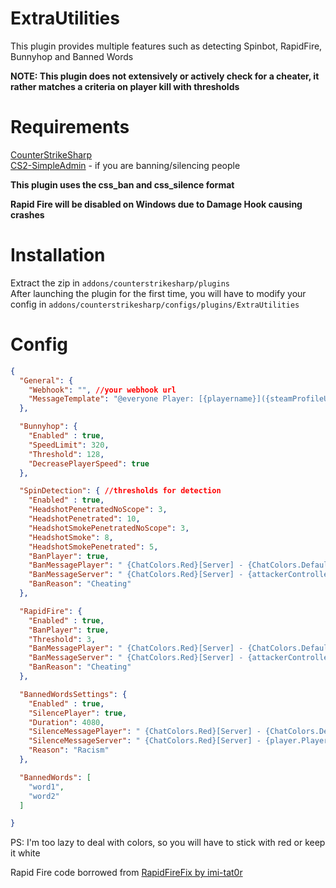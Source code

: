 
# ExtraUtilities

This plugin provides multiple features such as detecting Spinbot, RapidFire, Bunnyhop and Banned Words

**NOTE: This plugin does not extensively or actively check for a cheater, it rather matches a criteria on player kill with thresholds**

# Requirements

[CounterStrikeSharp](https://github.com/roflmuffin/CounterStrikeSharp)\
[CS2-SimpleAdmin](https://github.com/daffyyyy/CS2-SimpleAdmin) - if you are banning/silencing people

**This plugin uses the css_ban and css_silence format**

**Rapid Fire will be disabled on Windows due to Damage Hook causing crashes**

# Installation

Extract the zip in ```addons/counterstrikesharp/plugins```\
After launching the plugin for the first time, you will have to modify your config in ```addons/counterstrikesharp/configs/plugins/ExtraUtilities```

# Config

```json
{
  "General": {
    "Webhook": "", //your webhook url
    "MessageTemplate": "@everyone Player: [{playername}]({steamProfileUrl}) is in violation of - {type}" //do not change the variables
  },

  "Bunnyhop": {
    "Enabled" : true,
    "SpeedLimit": 320,
    "Threshold": 128,
    "DecreasePlayerSpeed": true
  },

  "SpinDetection": { //thresholds for detection
    "Enabled" : true,
    "HeadshotPenetratedNoScope": 3,
    "HeadshotPenetrated": 10,
    "HeadshotSmokePenetratedNoScope": 3,
    "HeadshotSmoke": 8,
    "HeadshotSmokePenetrated": 5,
    "BanPlayer": true,
    "BanMessagePlayer": " {ChatColors.Red}[Server] - {ChatColors.Default}You have automatically been banned due to cheating, if you think this was a mistake, appeal on the discord", //do not change the colors or variables, only the text
    "BanMessageServer": " {ChatColors.Red}[Server] - {attackerController.PlayerName} {ChatColors.Default}has automatically been banned due to cheating",
    "BanReason": "Cheating"
  },

  "RapidFire": {
    "Enabled" : true,
    "BanPlayer": true,
    "Threshold": 3,
    "BanMessagePlayer": " {ChatColors.Red}[Server] - {ChatColors.Default}You have automatically been banned due to cheating, if you think this was a mistake, appeal on the discord", //do not change the colors or variables, only the text
    "BanMessageServer": " {ChatColors.Red}[Server] - {attackerController.PlayerName} {ChatColors.Default}has automatically been banned due to cheating",
    "BanReason": "Cheating"
  },

  "BannedWordsSettings": {
    "Enabled" : true,
    "SilencePlayer": true,
    "Duration": 4080,
    "SilenceMessagePlayer": " {ChatColors.Red}[Server] - {ChatColors.Default}You have automatically been silenced for {Config.BannedWordsSettings.Duration} minutes due to {Config.BannedWordsSettings.Reason}",
    "SilenceMessageServer": " {ChatColors.Red}[Server] - {player.PlayerName} {ChatColors.Default}has automatically been silenced due to {Config.BannedWordsSettings.Reason}",
    "Reason": "Racism"
  },

  "BannedWords": [
    "word1",
    "word2"
  ]

}
```

PS: I'm too lazy to deal with colors, so you will have to stick with red or keep it white

Rapid Fire code borrowed from [RapidFireFix by imi-tat0r](https://github.com/HvH-gg/RapidFireFix/)



